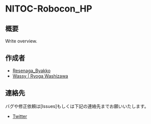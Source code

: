 # NITOC-Robocon_HP

## 概要
Write overview.

## 作成者
- [Resenaga_Byakko](https://github.com/ByakkoMatsumiya)  
- [Wassy | Ryoga Washizawa](https://github.com/wassy310)

## 連絡先
バグや修正依頼は[Issues]もしくは下記の連絡先までお願いいたします。
- [Twitter](https://twitter.com/Robocon_NITOk)